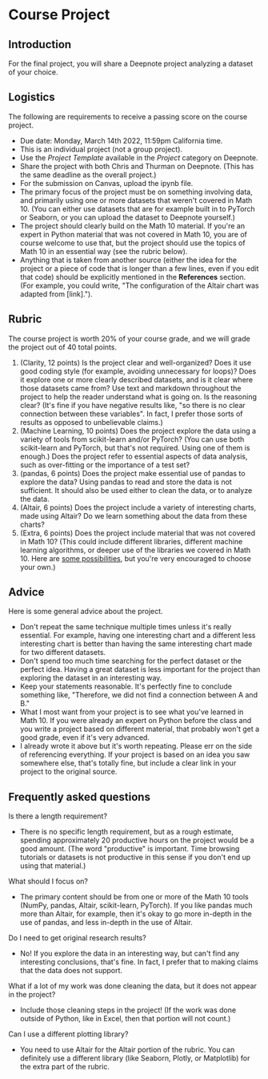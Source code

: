 # Course Project

## Introduction
For the final project, you will share a Deepnote project analyzing a dataset of your choice.

## Logistics
The following are requirements to receive a passing score on the course project.
* Due date: Monday, March 14th 2022, 11:59pm California time.
* This is an individual project (not a group project).
* Use the *Project Template* available in the *Project* category on Deepnote.
* Share the project with both Chris and Thurman on Deepnote.  (This has the same deadline as the overall project.)
* For the submission on Canvas, upload the ipynb file.
* The primary focus of the project must be on something involving data, and primarily using one or more datasets that weren't covered in Math 10.  (You can either use datasets that are for example built in to PyTorch or Seaborn, or you can upload the dataset to Deepnote yourself.)
* The project should clearly build on the Math 10 material.  If you're an expert in Python material that was not covered in Math 10, you are of course welcome to use that, but the project should use the topics of Math 10 in an essential way (see the rubric below).
* Anything that is taken from another source (either the idea for the project or a piece of code that is longer than a few lines, even if you edit that code) should be explicitly mentioned in the **References** section.  (For example, you could write, "The configuration of the Altair chart was adapted from \[link\].").
## Rubric
The course project is worth 20% of your course grade, and we will grade the project out of 40 total points.
1. (Clarity, 12 points) Is the project clear and well-organized?  Does it use good coding style (for example, avoiding unnecessary for loops)?  Does it explore one or more clearly described datasets, and is it clear where those datasets came from?  Use text and markdown throughout the project to help the reader understand what is going on.  Is the reasoning clear? (It's fine if you have negative results like, "so there is no clear connection between these variables".  In fact, I prefer those sorts of results as opposed to unbelievable claims.)
1. (Machine Learning, 10 points) Does the project explore the data using a variety of tools from scikit-learn and/or PyTorch?  (You can use both scikit-learn and PyTorch, but that's not required.  Using one of them is enough.)  Does the project refer to essential aspects of data analysis, such as over-fitting or the importance of a test set?
1. (pandas, 6 points) Does the project make essential use of pandas to explore the data?  Using pandas to read and store the data is not sufficient.  It should also be used either to clean the data, or to analyze the data.
1. (Altair, 6 points) Does the project include a variety of interesting charts, made using Altair?  Do we learn something about the data from these charts?
1. (Extra, 6 points) Does the project include material that was not covered in Math 10?  (This could include different libraries, different machine learning algorithms, or deeper use of the libraries we covered in Math 10.  Here are [some possibilities](ExtraTopics), but you're very encouraged to choose your own.)
## Advice
Here is some general advice about the project.
* Don't repeat the same technique multiple times unless it's really essential.  For example, having one interesting chart and a different less interesting chart is better than having the same interesting chart made for two different datasets.
* Don't spend too much time searching for the perfect dataset or the perfect idea.  Having a great dataset is less important for the project than exploring the dataset in an interesting way.
* Keep your statements reasonable.  It's perfectly fine to conclude something like, "Therefore, we did not find a connection between A and B."
* What I most want from your project is to see what you've learned in Math 10.  If you were already an expert on Python before the class and you write a project based on different material, that probably won't get a good grade, even if it's very advanced.
* I already wrote it above but it's worth repeating.  Please err on the side of referencing everything.  If your project is based on an idea you saw somewhere else, that's totally fine, but include a clear link in your project to the original source.
## Frequently asked questions
Is there a length requirement?
* There is no specific length requirement, but as a rough estimate, spending approximately 20 productive hours on the project would be a good amount.  (The word "productive" is important.  Time browsing tutorials or datasets is not productive in this sense if you don't end up using that material.)

What should I focus on?
* The primary content should be from one or more of the Math 10 tools (NumPy, pandas, Altair, scikit-learn, PyTorch).  If you like pandas much more than Altair, for example, then it's okay to go more in-depth in the use of pandas, and less in-depth in the use of Altair.

Do I need to get original research results?
* No!  If you explore the data in an interesting way, but can't find any interesting conclusions, that's fine.  In fact, I prefer that to making claims that the data does not support.

What if a lot of my work was done cleaning the data, but it does not appear in the project?
* Include those cleaning steps in the project! (If the work was done outside of Python, like in Excel, then that portion will not count.)

Can I use a different plotting library?
* You need to use Altair for the Altair portion of the rubric.  You can definitely use a different library (like Seaborn, Plotly, or Matplotlib) for the extra part of the rubric.